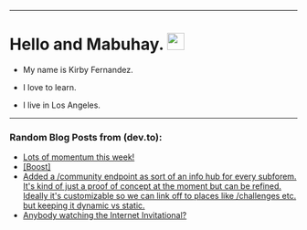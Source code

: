 
<img src="https://komarev.com/ghpvc/?username=kirbygit&style=flat-square&color=blue" alt=""/>

---
<h1>
  Hello and Mabuhay.
  <img src="https://media.giphy.com/media/hvRJCLFzcasrR4ia7z/giphy.gif" width="30px"/>
</h1>

- My name is Kirby Fernandez.

- I love to learn.

- I live in Los Angeles.

---

### Random Blog Posts from (dev.to):
<!-- BLOG-POST-LIST:START -->
- [Lots of momentum this week!](https://dev.to/ben/lots-of-momentum-this-week-10ph)
- [[Boost]](https://dev.to/ben/-34g2)
- [Added a /community endpoint as sort of an info hub for every subforem. It&#39;s kind of just a proof of concept at the moment but can be refined. Ideally it&#39;s customizable so we can link off to places like /challenges etc. but keeping it dynamic vs static.](https://dev.to/ben/added-a-community-endpoint-as-sort-of-an-info-hub-for-every-subforem-its-kind-of-just-a-proof-of-3b90)
- [Anybody watching the Internet Invitational?](https://dev.to/ben/anybody-watching-the-internet-invitational-aok)
<!-- BLOG-POST-LIST:END -->
